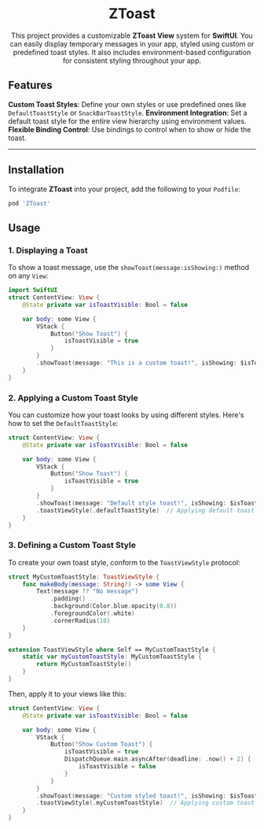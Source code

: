 <div align="center">
  <h1 align="center">ZToast</h1>
  <p align="center">
  This project provides a customizable <b>ZToast View</b> system for <b>SwiftUI</b>. You can easily display temporary messages in your app, styled using custom or predefined toast styles. It also includes environment-based configuration for consistent styling throughout your app.
</p>
</div>


## Features
 **Custom Toast Styles**: Define your own styles or use predefined ones like `DefaultToastStyle` or `SnackBarToastStyle`. 
 **Environment Integration**: Set a default toast style for the entire view hierarchy using environment values. 
 **Flexible Binding Control**: Use bindings to control when to show or hide the toast.
 
 ---
## Installation 
To integrate **ZToast** into your project, add the following to your `Podfile`: 
```ruby
pod 'ZToast'
```

## Usage
### 1. Displaying a Toast
To show a toast message, use the `showToast(message:isShowing:)` method on any `View`:

```Swift
import SwiftUI
struct ContentView: View {
    @State private var isToastVisible: Bool = false

    var body: some View {
        VStack {
            Button("Show Toast") {
                isToastVisible = true
            }
        }
        .showToast(message: "This is a custom toast!", isShowing: $isToastVisible)
    }
}
```

### 2. Applying a Custom Toast Style
You can customize how your toast looks by using different styles. Here's how to set the `DefaultToastStyle`:

```Swift
struct ContentView: View {
    @State private var isToastVisible: Bool = false

    var body: some View {
        VStack {
            Button("Show Toast") {
                isToastVisible = true
            }
        }
        .showToast(message: "Default style toast!", isShowing: $isToastVisible)
        .toastViewStyle(.defaultToastStyle)  // Applying default toast style
    }
}
```
### 3. Defining a Custom Toast Style
To create your own toast style, conform to the `ToastViewStyle` protocol:

```Swift
struct MyCustomToastStyle: ToastViewStyle {
    func makeBody(message: String?) -> some View {
        Text(message ?? "No message")
            .padding()
            .background(Color.blue.opacity(0.8))
            .foregroundColor(.white)
            .cornerRadius(10)
    }
}

extension ToastViewStyle where Self == MyCustomToastStyle {
	static var myCustomToastStyle: MyCustomToastStyle {
		return MyCustomToastStyle()
	}
}
```
Then, apply it to your views like this:
```Swift
struct ContentView: View {
    @State private var isToastVisible: Bool = false

    var body: some View {
        VStack {
            Button("Show Custom Toast") {
                isToastVisible = true
                DispatchQueue.main.asyncAfter(deadline: .now() + 2) {
                    isToastVisible = false
                }
            }
        }
        .showToast(message: "Custom styled toast!", isShowing: $isToastVisible)
        .toastViewStyle(.myCustomToastStyle)  // Applying custom toast style
    }
}
```
